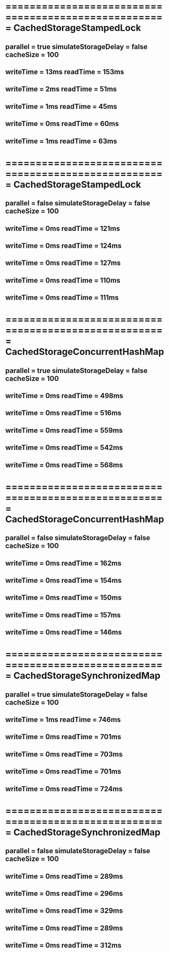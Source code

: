 =====================================================
CachedStorageStampedLock
=====================================================
parallel = true
simulateStorageDelay = false
cacheSize = 100
-----------------------------------------------------
writeTime = 13ms
readTime = 153ms
-----------------------------------------------------
writeTime = 2ms
readTime = 51ms
-----------------------------------------------------
writeTime = 1ms
readTime = 45ms
-----------------------------------------------------
writeTime = 0ms
readTime = 60ms
-----------------------------------------------------
writeTime = 1ms
readTime = 63ms
-----------------------------------------------------

=====================================================
CachedStorageStampedLock
=====================================================
parallel = false
simulateStorageDelay = false
cacheSize = 100
-----------------------------------------------------
writeTime = 0ms
readTime = 121ms
-----------------------------------------------------
writeTime = 0ms
readTime = 124ms
-----------------------------------------------------
writeTime = 0ms
readTime = 127ms
-----------------------------------------------------
writeTime = 0ms
readTime = 110ms
-----------------------------------------------------
writeTime = 0ms
readTime = 111ms
-----------------------------------------------------



=====================================================
CachedStorageConcurrentHashMap
=====================================================
parallel = true
simulateStorageDelay = false
cacheSize = 100
-----------------------------------------------------
writeTime = 0ms
readTime = 498ms
-----------------------------------------------------
writeTime = 0ms
readTime = 516ms
-----------------------------------------------------
writeTime = 0ms
readTime = 559ms
-----------------------------------------------------
writeTime = 0ms
readTime = 542ms
-----------------------------------------------------
writeTime = 0ms
readTime = 568ms
-----------------------------------------------------

=====================================================
CachedStorageConcurrentHashMap
=====================================================
parallel = false
simulateStorageDelay = false
cacheSize = 100
-----------------------------------------------------
writeTime = 0ms
readTime = 162ms
-----------------------------------------------------
writeTime = 0ms
readTime = 154ms
-----------------------------------------------------
writeTime = 0ms
readTime = 150ms
-----------------------------------------------------
writeTime = 0ms
readTime = 157ms
-----------------------------------------------------
writeTime = 0ms
readTime = 146ms
-----------------------------------------------------



=====================================================
CachedStorageSynchronizedMap
=====================================================
parallel = true
simulateStorageDelay = false
cacheSize = 100
-----------------------------------------------------
writeTime = 1ms
readTime = 746ms
-----------------------------------------------------
writeTime = 0ms
readTime = 701ms
-----------------------------------------------------
writeTime = 0ms
readTime = 703ms
-----------------------------------------------------
writeTime = 0ms
readTime = 701ms
-----------------------------------------------------
writeTime = 0ms
readTime = 724ms
-----------------------------------------------------

=====================================================
CachedStorageSynchronizedMap
=====================================================
parallel = false
simulateStorageDelay = false
cacheSize = 100
-----------------------------------------------------
writeTime = 0ms
readTime = 289ms
-----------------------------------------------------
writeTime = 0ms
readTime = 296ms
-----------------------------------------------------
writeTime = 0ms
readTime = 329ms
-----------------------------------------------------
writeTime = 0ms
readTime = 289ms
-----------------------------------------------------
writeTime = 0ms
readTime = 312ms
-----------------------------------------------------